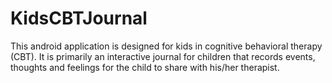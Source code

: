 # KidsCBTJournal

This android application is designed for kids in cognitive behavioral therapy (CBT).
It is primarily an interactive journal for children that records events, thoughts 
and feelings for the child to share with his/her therapist.  
